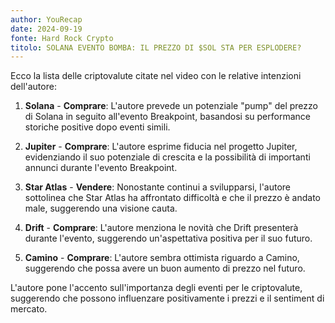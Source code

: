 ```yaml
---
author: YouRecap
date: 2024-09-19
fonte: Hard Rock Crypto
titolo: SOLANA EVENTO BOMBA: IL PREZZO DI $SOL STA PER ESPLODERE?
---
```


Ecco la lista delle criptovalute citate nel video con le relative intenzioni dell'autore:

1. **Solana** - **Comprare**: L'autore prevede un potenziale "pump" del prezzo di Solana in seguito all'evento Breakpoint, basandosi su performance storiche positive dopo eventi simili.

2. **Jupiter** - **Comprare**: L'autore esprime fiducia nel progetto Jupiter, evidenziando il suo potenziale di crescita e la possibilità di importanti annunci durante l'evento Breakpoint.

3. **Star Atlas** - **Vendere**: Nonostante continui a svilupparsi, l'autore sottolinea che Star Atlas ha affrontato difficoltà e che il prezzo è andato male, suggerendo una visione cauta.

4. **Drift** - **Comprare**: L'autore menziona le novità che Drift presenterà durante l'evento, suggerendo un'aspettativa positiva per il suo futuro.

5. **Camino** - **Comprare**: L'autore sembra ottimista riguardo a Camino, suggerendo che possa avere un buon aumento di prezzo nel futuro.

L'autore pone l'accento sull'importanza degli eventi per le criptovalute, suggerendo che possono influenzare positivamente i prezzi e il sentiment di mercato.
